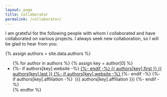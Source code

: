 ```yaml
---
layout: page
title: Collaborator
permalink: /collaborator/
---
```


<p>I am grateful for the following people with whom I collaborated and have collaborated on various projects.  I always seek new collaboration, so I will be glad to hear from you.</p>

{% assign authors = site.data.authors %}
<ul>
  {% for author in authors %}
      {% assign key = author[0] %}
      <li>
      {%- if authors[key].website -%}  
        <a href="{{ authors[key].website }}" target="_blank">
      {%- endif -%}
        {{ authors[key].first }} {{ authors[key].last }}
      {%- if authors[key].website -%}
          </a>
      {%- endif -%}
      {%- if authors[key].affiliation -%}
        &nbsp;({{ authors[key].affiliation }})
      {%- endif -%}
      </li>
  {% endfor %}
</ul>
